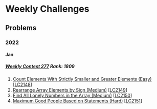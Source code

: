 # Weekly Challenges

## Problems

### 2022

#### Jan

##### [Weekly Contest 277](https://leetcode.com/contest/weekly-contest-277/) Rank: 1809

1. [Count Elements With Strictly Smaller and Greater Elements (Easy)]()
[[LC2148](https://leetcode.com/contest/weekly-contest-277/problems/count-elements-with-strictly-smaller-and-greater-elements/)]
1. [Rearrange Array Elements by Sign (Medium)]()
[[LC2149](https://leetcode.com/contest/weekly-contest-277/problems/rearrange-array-elements-by-sign/)]
1. [Find All Lonely Numbers in the Array (Medium)]()
[[LC2150](https://leetcode.com/contest/weekly-contest-277/problems/find-all-lonely-numbers-in-the-array/)]
1. [Maximum Good People Based on Statements (Hard)]()
[[LC2151](https://leetcode.com/contest/weekly-contest-277/problems/maximum-good-people-based-on-statements/)]
